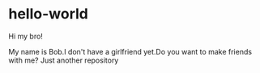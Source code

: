 # hello-world

Hi my bro!

My name is Bob.I don't have a girlfriend yet.Do you want to make friends with me?
Just another repository
